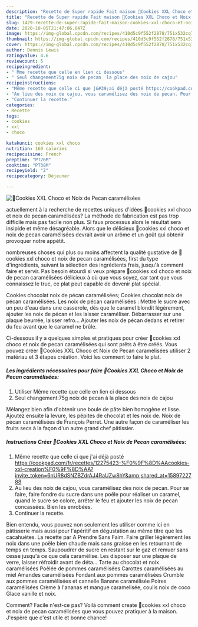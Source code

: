 ```yaml
---
description: "Recette de Super rapide Fait maison 🍪Cookies XXL Choco et Noix de Pecan caramélisées"
title: "Recette de Super rapide Fait maison 🍪Cookies XXL Choco et Noix de Pecan caramélisées"
slug: 1429-recette-de-super-rapide-fait-maison-cookies-xxl-choco-et-noix-de-pecan-caramelisees
date: 2020-10-05T21:47:06.047Z
image: https://img-global.cpcdn.com/recipes/410d5c9f552f2878/751x532cq70/🍪cookies-xxl-choco-et-noix-de-pecan-caramelisees-photo-principale-de-la-recette.jpg
thumbnail: https://img-global.cpcdn.com/recipes/410d5c9f552f2878/751x532cq70/🍪cookies-xxl-choco-et-noix-de-pecan-caramelisees-photo-principale-de-la-recette.jpg
cover: https://img-global.cpcdn.com/recipes/410d5c9f552f2878/751x532cq70/🍪cookies-xxl-choco-et-noix-de-pecan-caramelisees-photo-principale-de-la-recette.jpg
author: Dennis Lewis
ratingvalue: 4.6
reviewcount: 5
recipeingredient:
- " Mme recette que celle en lien ci dessous"
- " Seul changement75g noix de pecan  la place des noix de cajou"
recipeinstructions:
- "Même recette que celle ci que j&#39;ai déjà posté https://cookpad.com/fr/recettes/12275423-%F0%9F%8D%AAcookies-xxl-creation%F0%9F%8D%AA?invite_token=6nUR8dSNZBZdrAJ4RaUZw8hY&amp;shared_at=1589722788"
- "Au lieu des noix de cajou, vous caramélisez des noix de pecan. Pour se faire, faire fondre du sucre dans une poêle pour réaliser un caramel, quand le sucre se colore, arrêter le feu et ajouter les noix de pecan concassées. Bien les enrobées."
- "Continuer la recette."
categories:
- Recette
tags:
- cookies
- xxl
- choco

katakunci: cookies xxl choco 
nutrition: 160 calories
recipecuisine: French
preptime: "PT26M"
cooktime: "PT38M"
recipeyield: "2"
recipecategory: Déjeuner

---
```



![🍪Cookies XXL Choco et Noix de Pecan caramélisées](https://img-global.cpcdn.com/recipes/410d5c9f552f2878/751x532cq70/🍪cookies-xxl-choco-et-noix-de-pecan-caramelisees-photo-principale-de-la-recette.jpg)

actuellement à la recherche de recettes uniques d'idées 🍪cookies xxl choco et noix de pecan caramélisées? La méthode de fabrication est pas trop difficile mais pas facile non plus. Si faux processus alors le résultat sera insipide et même désagréable. Alors que le délicieux 🍪cookies xxl choco et noix de pecan caramélisées devrait avoir un arôme et un goût qui obtenir provoquer notre appétit.

nombreuses choses qui plus ou moins affectent la qualité gustative de 🍪cookies xxl choco et noix de pecan caramélisées, first du type d'ingrédients, suivant la sélection des ingrédients frais, jusqu'à comment faire et servir. Pas besoin étourdi si veux prépare 🍪cookies xxl choco et noix de pecan caramélisées délicieux à où que vous soyez, car tant que vous connaissez le truc, ce plat peut capable de devenir plat spécial.

Cookies chocolat noix de pécan caramélisées; Cookies chocolat noix de pécan caramélisées. Les noix de pécan caramélisées : Mettre le sucre avec un peu d&#39;eau dans une casserole, dès que le caramel blondit légèrement, ajouter les noix de pécan et les laisser caraméliser. Débarrasser sur une plaque beurrée, laisser refro… Ajouter les noix de pécan dedans et retirer du feu avant que le caramel ne brûle.


Ci-dessous il y a quelques simples et pratiques pour créer 🍪cookies xxl choco et noix de pecan caramélisées qui sont prêts à être créés. Vous pouvez créer 🍪Cookies XXL Choco et Noix de Pecan caramélisées utiliser 2 matériau et 3 étapes création. Voici les comment to faire le plat.

<!--inarticleads1-->

##### Les ingrédients nécessaires pour faire 🍪Cookies XXL Choco et Noix de Pecan caramélisées:

1. Utiliser  Même recette que celle en lien ci dessous
1.   Seul changement:75g noix de pecan à la place des noix de cajou


Mélangez bien afin d&#39;obtenir une boule de pâte bien homogène et lisse. Ajoutez ensuite la levure, les pépites de chocolat et les noix de. Noix de pécan caramélisées de François Perret. Une autre façon de caraméliser les fruits secs à la façon d&#39;un autre grand chef pâtissier. 

<!--inarticleads2-->

##### Instructions Créer 🍪Cookies XXL Choco et Noix de Pecan caramélisées:

1. Même recette que celle ci que j&#39;ai déjà posté https://cookpad.com/fr/recettes/12275423-%F0%9F%8D%AAcookies-xxl-creation%F0%9F%8D%AA?invite_token=6nUR8dSNZBZdrAJ4RaUZw8hY&amp;shared_at=1589722788
1. Au lieu des noix de cajou, vous caramélisez des noix de pecan. Pour se faire, faire fondre du sucre dans une poêle pour réaliser un caramel, quand le sucre se colore, arrêter le feu et ajouter les noix de pecan concassées. Bien les enrobées.
1. Continuer la recette.


Bien entendu, vous pouvez non seulement les utiliser comme ici en pâtisserie mais aussi pour l&#39;apéritif en dégustation au même titre que les cacahuètes. La recette par A Prendre Sans Faim. Faire griller légèrement les noix dans une poële bien chaude mais sans graisse en les retournant de temps en temps. Saupoudrer de sucre en restant sur le gaz et remuer sans cesse jusqu&#39;à ce que cela caramélise. Les disposer sur une plaque de verre, laisser réfroidir avant de déta… Tarte au chocolat et noix caramélisées Poêlée de pommes caramélisées Carottes caramélisées au miel Amandes caramélisées Fondant aux pommes caramélisées Crumble aux pommes caramélisées et cannelle Banane caramélisée Poires caramélisées Crème à l&#39;ananas et mangue caramelisée, coulis noix de coco Glace vanille et noix. 


Comment? Facile n'est-ce pas? Voilà comment create 🍪cookies xxl choco et noix de pecan caramélisées que vous pouvez pratiquer à la maison. J'espère que c'est utile et bonne chance!
